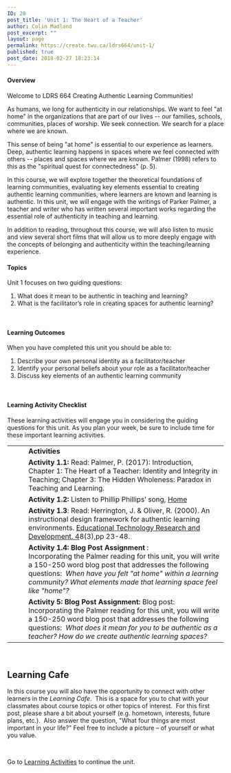 ```yaml
---
ID: 20
post_title: 'Unit 1: The Heart of a Teacher'
author: Colin Madland
post_excerpt: ""
layout: page
permalink: https://create.twu.ca/ldrs664/unit-1/
published: true
post_date: 2018-02-27 18:23:14
---
```

<h4>Overview</h4>
Welcome to LDRS 664 Creating Authentic Learning Communities!

As humans, we long for authenticity in our relationships. We want to feel "at home" in the organizations that are part of our lives -- our families, schools, communities, places of worship. We seek connection. We search for a place where we are known.

This sense of being "at home" is essential to our experience as learners. Deep, authentic learning happens in spaces where we feel connected with others -- places and spaces where we are known. Palmer (1998) refers to this as the "spiritual quest for connectedness" (p. 5).

In this course, we will explore together the theoretical foundations of learning communities, evaluating key elements essential to creating authentic learning communities, where learners are known and learning is authentic. In this unit, we will engage with the writings of Parker Palmer, a teacher and writer who has written several important works regarding the essential role of authenticity in teaching and learning.

In addition to reading, throughout this course, we will also listen to music and view several short films that will allow us to more deeply engage with the concepts of belonging and authenticity within the teaching/learning experience.
<h4>Topics</h4>
Unit 1 focuses on two guiding questions:
<ol>
 	<li>What does it mean to be authentic in teaching and learning?</li>
 	<li>What is the facilitator’s role in creating spaces for authentic learning?</li>
</ol>
&nbsp;
<h4>Learning Outcomes</h4>
When you have completed this unit you should be able to:
<ol>
 	<li>Describe your own personal identity as a facilitator/teacher</li>
 	<li>Identify your personal beliefs about your role as a facilitator/teacher</li>
 	<li>Discuss key elements of an authentic learning community</li>
</ol>
&nbsp;
<h4>Learning Activity Checklist</h4>
These learning activities will engage you in considering the guiding questions for this unit. As you plan your week, be sure to include time for these important learning activities.
<table>
<tbody>
<tr>
<td width="33">&nbsp;</td>
<td width="542"><strong>Activities</strong></td>
</tr>
<tr>
<td width="33">&nbsp;</td>
<td width="542"><strong>Activity 1.1:</strong> Read: Palmer, P. (2017): Introduction, Chapter 1: The Heart of a Teacher: Identity and Integrity in Teaching; Chapter 3: The Hidden Wholeness: Paradox in Teaching and Learning.</td>
</tr>
<tr>
<td width="33">&nbsp;</td>
<td width="542"><strong>Activity 1.2:</strong> Listen to Phillip Phillips’ song, <a href="https://www.youtube.com/watch?v=HoRkntoHkIE">Home</a></td>
</tr>
<tr>
<td width="33">&nbsp;</td>
<td width="542"><strong>Activity 1.3</strong>: Read: Herrington, J. &amp; Oliver, R. (2000). An instructional design framework for authentic learning environments. <u>Educational Technology Research and Development. 4</u>8(3),pp 23-48.</td>
</tr>
<tr>
<td width="33">&nbsp;</td>
<td width="542"><strong>Activity 1.4: Blog Post Assignment </strong>: Incorporating the Palmer reading for this unit, you will write a 150-250 word blog post that addresses the following questions:<em>  When have you felt "at home" within a learning community? What elements made that learning space feel like "home"? </em></td>
</tr>
<tr>
<td width="33">&nbsp;</td>
<td width="542"><strong>Activity 5: Blog Post Assignment:</strong> Blog post: Incorporating the Palmer reading for this unit, you will write a 150-250 word blog post that addresses the following questions:<em>  What does it mean for you to be authentic as a teacher? How do we create authentic learning spaces?</em></td>
</tr>
</tbody>
</table>
<strong> </strong>
<h2><strong>Learning Cafe</strong></h2>
In this course you will also have the opportunity to connect with other learners in the <em>Learning Cafe</em>.  This is a space for you to chat with your classmates about course topics or other topics of interest.  For this first post, please share a bit about yourself (e.g. hometown, interests, future plans, etc.).  Also answer the question, "What four things are most important in your life?" Feel free to include a picture – of yourself or what you value.

&nbsp;

Go to <a href="https://create.twu.ca/ldrs664/unit-1-learning-activities/">Learning Activities</a> to continue the unit.
<div id="themify_builder_content-77" class="themify_builder_content themify_builder_content-77 themify_builder" data-postid="77">
<div class="themify_builder_row module_row clearfix repeat module_row_0 themify_builder_77_row module_row_77-0">
<div class="row_inner"></div>
</div>
</div>